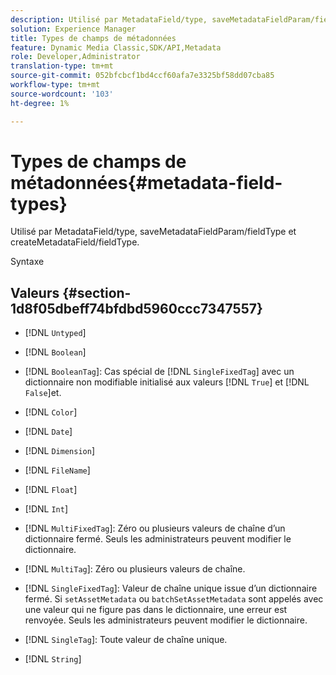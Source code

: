 ```yaml
---
description: Utilisé par MetadataField/type, saveMetadataFieldParam/fieldType et createMetadataField/fieldType.
solution: Experience Manager
title: Types de champs de métadonnées
feature: Dynamic Media Classic,SDK/API,Metadata
role: Developer,Administrator
translation-type: tm+mt
source-git-commit: 052bfcbcf1bd4ccf60afa7e3325bf58dd07cba85
workflow-type: tm+mt
source-wordcount: '103'
ht-degree: 1%

---
```



# Types de champs de métadonnées{#metadata-field-types}

Utilisé par MetadataField/type, saveMetadataFieldParam/fieldType et createMetadataField/fieldType.

Syntaxe

## Valeurs {#section-1d8f05dbeff74bfdbd5960ccc7347557}

* [!DNL `Untyped`]
* [!DNL `Boolean`]
* [!DNL `BooleanTag`]: Cas spécial de  [!DNL `SingleFixedTag`] avec un dictionnaire non modifiable initialisé aux valeurs  [!DNL `True`] et  [!DNL `False`]et.

* [!DNL `Color`]
* [!DNL `Date`]
* [!DNL `Dimension`]
* [!DNL `FileName`]
* [!DNL `Float`]
* [!DNL `Int`]
* [!DNL `MultiFixedTag`]: Zéro ou plusieurs valeurs de chaîne d’un dictionnaire fermé. Seuls les administrateurs peuvent modifier le dictionnaire.
* [!DNL `MultiTag`]: Zéro ou plusieurs valeurs de chaîne.
* [!DNL `SingleFixedTag`]: Valeur de chaîne unique issue d’un dictionnaire fermé. Si `setAssetMetadata` ou `batchSetAssetMetadata` sont appelés avec une valeur qui ne figure pas dans le dictionnaire, une erreur est renvoyée. Seuls les administrateurs peuvent modifier le dictionnaire.

* [!DNL `SingleTag`]: Toute valeur de chaîne unique.
* [!DNL `String`]


